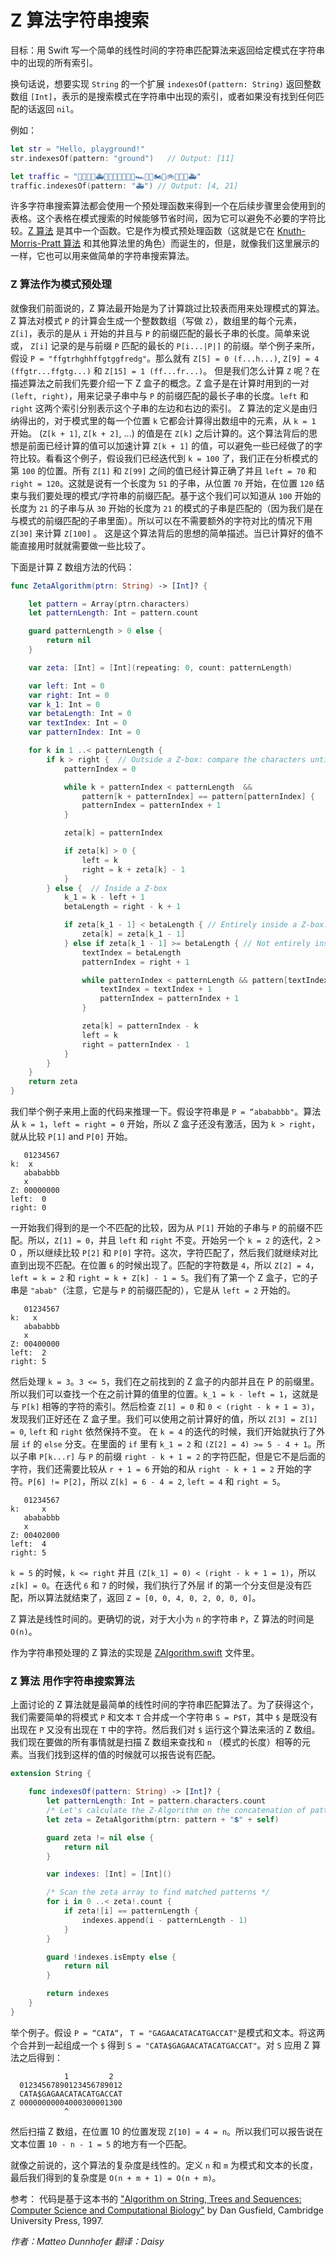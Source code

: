 # Z 算法字符串搜索

目标：用 Swift 写一个简单的线性时间的字符串匹配算法来返回给定模式在字符串中的出现的所有索引。
 
换句话说，想要实现 `String` 的一个扩展 `indexesOf(pattern: String)` 返回整数数组 `[Int]`，表示的是搜索模式在字符串中出现的索引，或者如果没有找到任何匹配的话返回 `nil`。
 
例如：

```swift
let str = "Hello, playground!"
str.indexesOf(pattern: "ground")   // Output: [11]

let traffic = "🚗🚙🚌🚕🚑🚐🚗🚒🚚🚎🚛🚐🏎🚜🚗🏍🚒🚲🚕🚓🚌🚑"
traffic.indexesOf(pattern: "🚑") // Output: [4, 21]
```

许多字符串搜索算法都会使用一个预处理函数来得到一个在后续步骤里会使用到的表格。这个表格在模式搜索的时候能够节省时间，因为它可以避免不必要的字符比较。[Z 算法](README-CN.markdown) 是其中一个函数。它是作为模式预处理函数（这就是它在 [Knuth-Morris-Pratt 算法](../Knuth-Morris-Pratt/README-CN.markdown) 和其他算法里的角色）而诞生的，但是，就像我们这里展示的一样，它也可以用来做简单的字符串搜索算法。

### Z 算法作为模式预处理

就像我们前面说的，Z 算法最开始是为了计算跳过比较表而用来处理模式的算法。
Z 算法对模式 `P` 的计算会生成一个整数数组（写做 `Z`），数组里的每个元素，`Z[i]`，表示的是从 `i` 开始的并且与 `P` 的前缀匹配的最长子串的长度。简单来说或， `Z[i]`  记录的是与前缀 `P` 匹配的最长的 `P[i...|P|]` 的前缀。举个例子来所，假设 `P = "ffgtrhghhffgtggfredg"`。那么就有 `Z[5] = 0 (f...h...)`, `Z[9] = 4 (ffgtr...ffgtg...)` 和 `Z[15] = 1 (ff...fr...)`。
但是我们怎么计算 `Z` 呢？在描述算法之前我们先要介绍一下 Z 盒子的概念。Z 盒子是在计算时用到的一对 `(left, right)`，用来记录子串中与 `P` 的前缀匹配的最长子串的长度。`left` 和 `right` 这两个索引分别表示这个子串的左边和右边的索引。
Z 算法的定义是由归纳得出的，对于模式里的每一个位置 `k` 它都会计算得出数组中的元素，从 `k = 1` 开始。 (`Z[k + 1]`, `Z[k + 2]`, ...) 的值是在 `Z[k]` 之后计算的。这个算法背后的思想是前面已经计算的值可以加速计算 `Z[k + 1]` 的值，可以避免一些已经做了的字符比较。看看这个例子，假设我们已经迭代到 `k = 100` 了，我们正在分析模式的第 `100` 的位置。所有 `Z[1]` 和 `Z[99]` 之间的值已经计算正确了并且 `left = 70` 和 `right = 120`。这就是说有一个长度为 `51` 的子串，从位置 `70` 开始，在位置 `120` 结束与我们要处理的模式/字符串的前缀匹配。基于这个我们可以知道从 `100` 开始的长度为 `21` 的子串与从 `30` 开始的长度为 `21` 的模式的子串是匹配的（因为我们是在与模式的前缀匹配的子串里面）。所以可以在不需要额外的字符对比的情况下用 `Z[30]` 来计算 `Z[100]` 。
这是这个算法背后的思想的简单描述。当已计算好的值不能直接用时就就需要做一些比较了。

下面是计算 Z 数组方法的代码：

```swift
func ZetaAlgorithm(ptrn: String) -> [Int]? {

    let pattern = Array(ptrn.characters)
    let patternLength: Int = pattern.count

    guard patternLength > 0 else {
        return nil
    }

    var zeta: [Int] = [Int](repeating: 0, count: patternLength)

    var left: Int = 0
    var right: Int = 0
    var k_1: Int = 0
    var betaLength: Int = 0
    var textIndex: Int = 0
    var patternIndex: Int = 0

    for k in 1 ..< patternLength {
        if k > right {  // Outside a Z-box: compare the characters until mismatch
            patternIndex = 0

            while k + patternIndex < patternLength  &&
                pattern[k + patternIndex] == pattern[patternIndex] {
                patternIndex = patternIndex + 1
            }

            zeta[k] = patternIndex

            if zeta[k] > 0 {
                left = k
                right = k + zeta[k] - 1
            }
        } else {  // Inside a Z-box
            k_1 = k - left + 1
            betaLength = right - k + 1

            if zeta[k_1 - 1] < betaLength { // Entirely inside a Z-box: we can use the values computed before
                zeta[k] = zeta[k_1 - 1]
            } else if zeta[k_1 - 1] >= betaLength { // Not entirely inside a Z-box: we must proceed with comparisons too
                textIndex = betaLength
                patternIndex = right + 1

                while patternIndex < patternLength && pattern[textIndex] == pattern[patternIndex] {
                    textIndex = textIndex + 1
                    patternIndex = patternIndex + 1
                }

                zeta[k] = patternIndex - k
                left = k
                right = patternIndex - 1
            }
        }
    }
    return zeta
}
```

我们举个例子来用上面的代码来推理一下。假设字符串是 `P = “abababbb"`。算法从 `k = 1`，`left = right = 0` 开始，所以 Z 盒子还没有激活，因为 `k > right`，就从比较 `P[1]` and `P[0]` 开始。
  
    
       01234567
    k:  x
       abababbb
       x
    Z: 00000000
    left:  0
    right: 0

一开始我们得到的是一个不匹配的比较，因为从 `P[1]` 开始的子串与 `P` 的前缀不匹配。所以，`Z[1] = 0`，并且 `left` 和 `right` 不变。开始另一个 `k = 2` 的迭代，2 > 0 ，所以继续比较 `P[2]` 和 `P[0]` 字符。这次，字符匹配了，然后我们就继续对比直到出现不匹配。在位置 `6` 的时候出现了。匹配的字符数是 `4`，所以 `Z[2] = 4`，`left = k = 2` 和 `right = k + Z[k] - 1 = 5`。我们有了第一个 Z 盒子，它的子串是 `"abab"`（注意，它是与 `P` 的前缀匹配的），它是从 `left = 2` 开始的。

       01234567
    k:   x
       abababbb
       x
    Z: 00400000
    left:  2
    right: 5

然后处理 `k = 3`。`3 <= 5`，我们在之前找到的 Z 盒子的内部并且在 P 的前缀里。所以我们可以查找一个在之前计算的值里的位置。`k_1 = k - left = 1`，这就是与 `P[k]` 相等的字符的索引。然后检查 `Z[1] = 0` 和 `0 < (right - k + 1 = 3)`，发现我们正好还在 Z 盒子里。我们可以使用之前计算好的值，所以 `Z[3] = Z[1] = 0`, `left` 和 `right` 依然保持不变。
在 `k = 4` 的迭代的时候，我们开始就执行了外层 `if` 的 `else` 分支。在里面的 `if` 里有 `k_1 = 2` 和 `(Z[2] = 4) >= 5 - 4 + 1`。所以子串 `P[k...r]` 与 `P` 的前缀 `right - k + 1 = 2` 的字符匹配，但是它不是后面的字符，我们还需要比较从 `r + 1 = 6` 开始的和从 `right - k + 1 = 2` 开始的字符。`P[6] != P[2]`，所以 `Z[k] = 6 - 4 = 2`, `left = 4` 和 `right = 5`。

       01234567
    k:     x
       abababbb
       x
    Z: 00402000
    left:  4
    right: 5

`k = 5` 的时候，`k <= right` 并且 `(Z[k_1] = 0) < (right - k + 1 = 1)`，所以 `z[k] = 0`。在迭代 `6` 和 `7` 的时候，我们执行了外层 if 的第一个分支但是没有匹配，所以算法就结束了，返回 `Z = [0, 0, 4, 0, 2, 0, 0, 0]`。

Z 算法是线性时间的。更确切的说，对于大小为 `n` 的字符串 `P`，Z 算法的时间是 `O(n)`。

作为字符串预处理的 Z 算法的实现是 [ZAlgorithm.swift](./ZAlgorithm.swift) 文件里。

### Z 算法 用作字符串搜索算法

上面讨论的 Z 算法就是最简单的线性时间的字符串匹配算法了。为了获得这个，我们需要简单的将模式 `P` 和文本 `T` 合并成一个字符串 `S = P$T`，其中 `$` 是既没有出现在 `P` 又没有出现在 `T` 中的字符。然后我们对 `$` 运行这个算法来活的 Z 数组。我们现在要做的所有事情就是扫描 Z 数组来查找和 `n` （模式的长度）相等的元素。当我们找到这样的值的时候就可以报告说有匹配。

```swift
extension String {

    func indexesOf(pattern: String) -> [Int]? {
        let patternLength: Int = pattern.characters.count
        /* Let's calculate the Z-Algorithm on the concatenation of pattern and text */
        let zeta = ZetaAlgorithm(ptrn: pattern + "💲" + self)

        guard zeta != nil else {
            return nil
        }

        var indexes: [Int] = [Int]()

        /* Scan the zeta array to find matched patterns */
        for i in 0 ..< zeta!.count {
            if zeta![i] == patternLength {
                indexes.append(i - patternLength - 1)
            }
        }

        guard !indexes.isEmpty else {
            return nil
        }

        return indexes
    }
}
```

举个例子。假设 `P = “CATA“`， `T = "GAGAACATACATGACCAT"`是模式和文本。将这两个合并到一起组成一个 `$` 得到 `S = "CATA$GAGAACATACATGACCAT"`。对 `S` 应用 Z 算法之后得到：

                1         2
      01234567890123456789012
      CATA$GAGAACATACATGACCAT
    Z 00000000004000300001300
                ^

然后扫描 Z 数组，在位置 10 的位置发现 `Z[10] = 4 = n`。所以我们可以报告说在文本位置 `10 - n - 1 = 5` 的地方有一个匹配。

就像之前说的，这个算法的复杂度是线性的。定义 `n` 和 `m` 为模式和文本的长度，最后我们得到的复杂度是 `O(n + m + 1) = O(n + m)`。


参考： 代码是基于这本书的 ["Algorithm on String, Trees and Sequences: Computer Science and Computational Biology"](https://books.google.it/books/about/Algorithms_on_Strings_Trees_and_Sequence.html?id=Ofw5w1yuD8kC&redir_esc=y) by Dan Gusfield, Cambridge University Press, 1997. 

*作者：Matteo Dunnhofer 翻译：Daisy*


